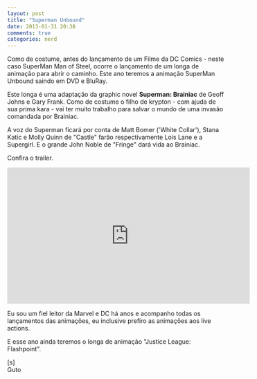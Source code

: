 ```yaml
---
layout: post
title: "Superman Unbound"
date: 2013-01-31 20:38
comments: true
categories: nerd
---
```


Como de costume, antes do lançamento de um Filme da DC Comics - neste caso SuperMan Man of Steel, ocorre o lançamento de um longa de animação para abrir o caminho. Este ano teremos a animação SuperMan Unbound saindo em DVD e BluRay. 

Este longa é uma adaptação da graphic novel **Superman: Brainiac** de Geoff Johns e Gary Frank. Como de costume o filho de krypton - com ajuda de sua prima kara - vai ter muito trabalho para salvar o mundo de uma invasão comandada por Brainiac.

A voz do Superman ficará por conta de Matt Bomer ('White Collar'), Stana Katic e Molly Quinn de "Castle" farão respectivamente Lois Lane e a Supergirl. E o grande John Noble de "Fringe" dará vida ao Brainiac.

Confira o trailer.

<iframe width="560" height="315" src="http://www.youtube.com/embed/EpnT__PBd6Q" frameborder="0" allowfullscreen></iframe>

Eu sou um fiel leitor da Marvel e DC há anos e acompanho todas os lançamentos das animações, eu inclusive prefiro as animações aos live actions.

E esse ano ainda teremos o longa de animação "Justice League: Flashpoint".

[s]<br>
Guto